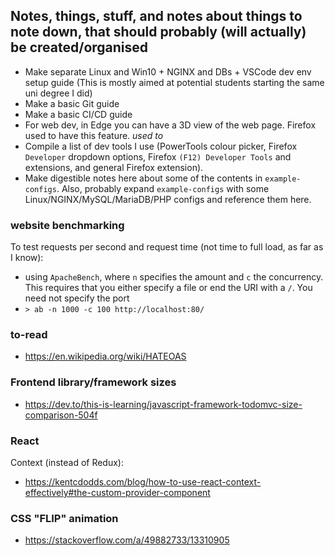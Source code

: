 ## Notes, things, stuff, and notes about things to note down, that should probably (will actually) be created/organised
- Make separate Linux and Win10 + NGINX and DBs + VSCode dev env setup guide (This is mostly aimed at potential students starting the same uni degree I did)
- Make a basic Git guide
- Make a basic CI/CD guide
- For web dev, in Edge you can have a 3D view of the web page. Firefox used to have this feature. *used to*
- Compile a list of dev tools I use (PowerTools colour picker, Firefox `Developer` dropdown options, Firefox `(F12) Developer Tools` and extensions, and general Firefox extension).
- Make digestible notes here about some of the contents in `example-configs`. Also, probably expand `example-configs` with some Linux/NGINX/MySQL/MariaDB/PHP configs and reference them here.



### website benchmarking

To test requests per second and request time (not time to full load, as far as I know):
- using `ApacheBench`, where `n` specifies the amount and `c` the concurrency. This requires that you either specify a file or end the URI with a `/`. You need not specify the port
- `> ab -n 1000 -c 100 http://localhost:80/`



### to-read
- https://en.wikipedia.org/wiki/HATEOAS



### Frontend library/framework sizes
- https://dev.to/this-is-learning/javascript-framework-todomvc-size-comparison-504f




### React
Context (instead of Redux): 
- https://kentcdodds.com/blog/how-to-use-react-context-effectively#the-custom-provider-component



### CSS "FLIP" animation
- https://stackoverflow.com/a/49882733/13310905

